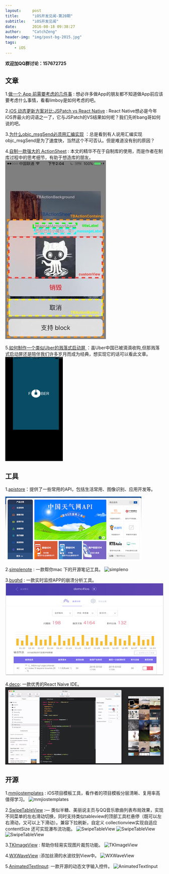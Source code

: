 ```yaml
---
layout:     post
title:      "iOS开发见闻-第20期"
subtitle:   "iOS开发见闻"
date:       2016-08-18 09:38:27 
author:     "CatchZeng"
header-img: "img/post-bg-2015.jpg"
tags:
    - iOS
---
```

<span id="busuanzi_container_page_pv"></span>

**欢迎加QQ群讨论：157672725**

## 文章

1.[做一个 App 前需要考虑的几件事](http://limboy.me/tech/2016/07/06/starting-an-app.html) : 想必许多做App的朋友都不知道做App前应该要考虑什么事情，看看limboy是如何考虑的吧。

2.[iOS 动态更新方案对比:JSPatch vs React Native](http://blog.cnbang.net/tech/3237/) : React Native想必是今年iOS界最火的词语之一了，它与JSPatch的VS结果如何呢？我们先听bang哥如何说的吧。

3.[为什么objc_msgSend必须用汇编实现](http://tutuge.me/2016/06/19/translation-why-objcmsgsend-must-be-written-in-assembly/) ：总是看到有人说用汇编实现objc_msgSend是为了速度快，当然这个不可否认。但是难道没有别的原因？

4.[自制一款强大的 ActionSheet](http://yulingtianxia.com/blog/2016/07/18/TBActionSheet/) : 本文的精华不在于自制库的使用，而是作者在制库过程中的思考细节，有助于想造库的朋友。
![ActionSheet](/img/in-post/post-20/20-1.jpg)

5.[如何制作一个类似Uber的溅落式启动屏 ](http://ios.jobbole.com/87918/) ：虽Uber中国已被滴滴收购,但那溅落式启动屏还是陪伴我们许多岁月而成为经典，想实现它的话可以看此文章。
![如何制作一个类似Uber的溅落式启动屏](/img/in-post/post-20/20-2.gif)


## 工具
1.[apistore](http://apistore.baidu.com)：提供了一些常用的API，包括生活常用、图像识别、应用开发等。

![apistore](/img/in-post/post-20/20-3.png)

2.[simplenote](https://github.com/Automattic/simplenote-macos/blob/develop/readme.md) : 一款帮你mac 下的开源笔记工具。
![simpleno](https://camo.githubusercontent.com/d4dc8cbda69b96796f502be9468db54f20af5835/68747470733a2f2f73696d706c656e6f7465626c6f672e66696c65732e776f726470726573732e636f6d2f323031352f30362f6461726b2d7468656d652d6d61632e706e67)

3.[bughd](http://bughd.com) : 一款实时监控APP的崩溃分析工具。
![bughd](/img/in-post/post-20/20-4.png)

4.[deco](https://www.decosoftware.com/download): 一款优秀的React Naive IDE。
![deco](/img/in-post/post-20/20-5.png)

## 开源
1.[mmjiostemplates](https://github.com/mihaelamj/mmjiostemplates) : iOS项目模板工具，看作者的项目模板分层清晰、复用率高值得学习。
![mmjiostemplates](https://camo.githubusercontent.com/9c58667fd018b5559cc1d78dcd92d7e9ade1ba28/68747470733a2f2f7261772e6769746875622e636f6d2f6d696861656c616d6a2f6d6d6a696f7374656d706c617465732f6d61737465722f496d616765732f54656d706c617465732e706e67)

2.[SwipeTableView](https://github.com/Roylee-ML/SwipeTableView) :— 类似半糖、美丽说主页与QQ音乐歌曲列表布局效果，实现不同菜单的左右滑动切换，同时支持类似tableview的顶部工具栏悬停（既可以左右滑动，又可以上下滑动）。兼容下拉刷新，自定义 collectionview实现自适应 contentSize 还可实现瀑布流功能。
![SwipeTableView](https://github.com/Roylee-ML/SwipeTableView/raw/master/ScreenShots/screenshot1.gif)
![SwipeTableView](https://github.com/Roylee-ML/SwipeTableView/raw/master/ScreenShots/screenshot2.gif)
![SwipeTableView](https://github.com/Roylee-ML/SwipeTableView/raw/master/ScreenShots/screenshot3.gif)

3.[TKImageView](https://github.com/3tinkers/TKImageView) : 帮助你轻易实现图片裁剪功能。
![TKImageView](https://github.com/3tinkers/TKImageView/raw/master/TKImageViewDemo/resources/sample1.gif)

4.[WXWaveView](https://github.com/WelkinXie/WXWaveView) :添加丝滑的水波纹到View中。
![WXWaveView](https://camo.githubusercontent.com/2c5b76e5a5afc3f54a0161f11899dd5e1a290c85/687474703a2f2f37786e6571642e636f6d312e7a302e676c622e636c6f7564646e2e636f6d2f776176652e676966)

5.[AnimatedTextInput](https://github.com/jobandtalent/AnimatedTextInput): 一款开源的动态文字输入控件。
![AnimatedTextInput](https://github.com/jobandtalent/AnimatedTextInput/raw/master/Assets/general.gif)